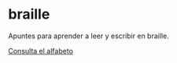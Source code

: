 # braille
Apuntes para aprender a leer y escribir en braille.  

[Consulta el alfabeto](https://rgmagadan.github.io/braille/braille.xml)